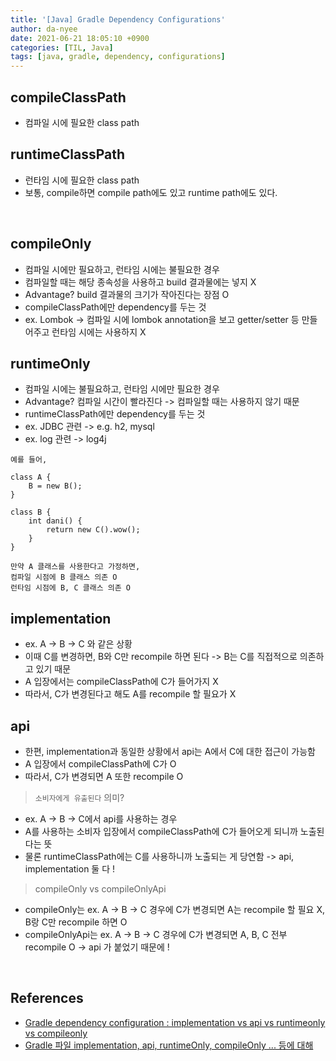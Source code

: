 ```yaml
---
title: '[Java] Gradle Dependency Configurations'
author: da-nyee
date: 2021-06-21 18:05:10 +0900
categories: [TIL, Java]
tags: [java, gradle, dependency, configurations]
---
```


## compileClassPath
- 컴파일 시에 필요한 class path

## runtimeClassPath
- 런타임 시에 필요한 class path
- 보통, compile하면 compile path에도 있고 runtime path에도 있다.

<br/>

## compileOnly
- 컴파일 시에만 필요하고, 런타임 시에는 불필요한 경우
- 컴파일할 때는 해당 종속성을 사용하고 build 결과물에는 넣지 X
- Advantage? build 결과물의 크기가 작아진다는 장점 O
- compileClassPath에만 dependency를 두는 것
- ex. Lombok -> 컴파일 시에 lombok annotation을 보고 getter/setter 등 만들어주고 런타임 시에는 사용하지 X

## runtimeOnly
- 컴파일 시에는 불필요하고, 런타임 시에만 필요한 경우
- Advantage? 컴파일 시간이 빨라진다 -> 컴파일할 때는 사용하지 않기 때문
- runtimeClassPath에만 dependency를 두는 것
- ex. JDBC 관련 -> e.g. h2, mysql
- ex. log 관련 -> log4j

```
예를 들어,

class A {
    B = new B();
}

class B {
    int dani() {
	    return new C().wow();
    }
}

만약 A 클래스를 사용한다고 가정하면,
컴파일 시점에 B 클래스 의존 O
런타임 시점에 B, C 클래스 의존 O
```

## implementation
- ex. A -> B -> C 와 같은 상황
- 이때 C를 변경하면, B와 C만 recompile 하면 된다 -> B는 C를 직접적으로 의존하고 있기 때문
- A 입장에서는 compileClassPath에 C가 들어가지 X
- 따라서, C가 변경된다고 해도 A를 recompile 할 필요가 X

## api
- 한편, implementation과 동일한 상황에서 api는 A에서 C에 대한 접근이 가능함
- A 입장에서 compileClassPath에 C가 O
- 따라서, C가 변경되면 A 또한 recompile O

> `소비자에게 유출된다` 의미?<br/>

- ex. A -> B -> C에서 api를 사용하는 경우
- A를 사용하는 소비자 입장에서 compileClassPath에 C가 들어오게 되니까 노출된다는 뜻
- 물론 runtimeClassPath에는 C를 사용하니까 노출되는 게 당연함 -> api, implementation 둘 다 !

> compileOnly vs compileOnlyApi<br/>

- compileOnly는 ex. A -> B -> C 경우에 C가 변경되면 A는 recompile 할 필요 X, B랑 C만 recompile 하면 O
- compileOnlyApi는 ex. A -> B -> C 경우에 C가 변경되면 A, B, C 전부 recompile O -> api 가 붙었기 때문에 !

<br/>

## References
- [Gradle dependency configuration : implementation vs api vs runtimeonly vs compileonly](https://stackoverflow.com/questions/47365119/gradle-dependency-configuration-implementation-vs-api-vs-runtimeonly-vs-compil)
- [Gradle 파일 implementation, api, runtimeOnly, compileOnly ... 등에 대해](https://github.com/Be-poz/TIL/blob/master/Spring/Gradle%20%ED%8C%8C%EC%9D%BC%20implementation%2C%20api%2C%20runtimeOnly%2C%20compileOnly%20...%20%EB%93%B1%EC%97%90%20%EB%8C%80%ED%95%B4.md)